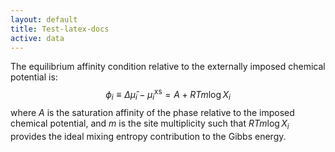 ```yaml
---
layout: default
title: Test-latex-docs
active: data
---
```



The equilibrium affinity condition relative to the externally imposed chemical potential is:
$$
\phi_i \equiv \Delta \hat{\mu}_i - \mu^\mathrm{xs}_i = A + RTm\log X_i
$$
where $A$ is the saturation affinity of the phase relative to the imposed chemical potential, and $m$ is the site multiplicity such that $RTm \log X_i$ provides the ideal mixing entropy contribution to the Gibbs energy.
